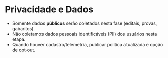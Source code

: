 # Privacidade e Dados

- Somente dados **públicos** serão coletados nesta fase (editais, provas, gabaritos).
- Não coletamos dados pessoais identificáveis (PII) dos usuários nesta etapa.
- Quando houver cadastro/telemetria, publicar política atualizada e opção de opt‑out.
